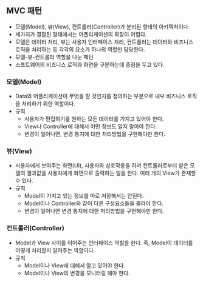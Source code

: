 ## MVC 패턴

- 모델(Model), 뷰(View), 컨트롤러(Controller)가 분리된 형태의 아키텍처이다.
- 세가지가 결합된 형태에서는 어플리케이션의 확장이 어렵다.
- 모델은 데이터 처리, 뷰는 사용자 인터페이스 처리, 컨트롤러는 데이터와 비즈니스 로직을 처리하는 등 각각의 요소가 하나의 역할만 담당한다.
- 모델-뷰-컨트롤러 역할을 나눈 패턴
- 소프트웨어의 비즈니스 로직과 화면을 구분하는데 중점을 두고 있다.

### 모델(Model)

- Data와 어플리케이션이 무엇을 할 것인지를 정의하는 부분으로 내부 비즈니스 로직을 처리하기 위한 역할이다.
- 규칙
  - 사용자가 편집하기를 원하는 모든 데이터를 가지고 있어야 한다.
  - View나 Controller에 대헤서 어떤 정보도 알지 말아야 한다.
  - 변경이 일어나면, 변경 통지에 대한 처리방법을 구현해야만 한다.

### 뷰(View)

- 사용자에게 보여주는 화면(UI), 사용자와 상호작용을 하며 컨트롤러로부터 받은 모델의 결과값을 사용자에게 화면으로 출력하는 일을 한다. 여러 개의 View가 존재할 수 있다.
- 규칙
  - Model이 가지고 있는 정보를 따로 저장해서는 안된다.
  - Model이나 Controller와 같이 다른 구성요소들을 몰라야 한다.
  - 변경이 일어나면 변경 통지에 대한 처리방법을 구현해야만 한다.

### 컨트롤러(Controller)

- Model과 View 사이를 이어주는 인터페이스 역할을 한다. 즉, Model이 데이터를 어떻게 처리할지 알려주는 역할이다.
- 규칙
  - Model이나 View에 대해서 알고 있어야 한다.
  - Model이나 View의 변경을 모니터링 해야 한다.

